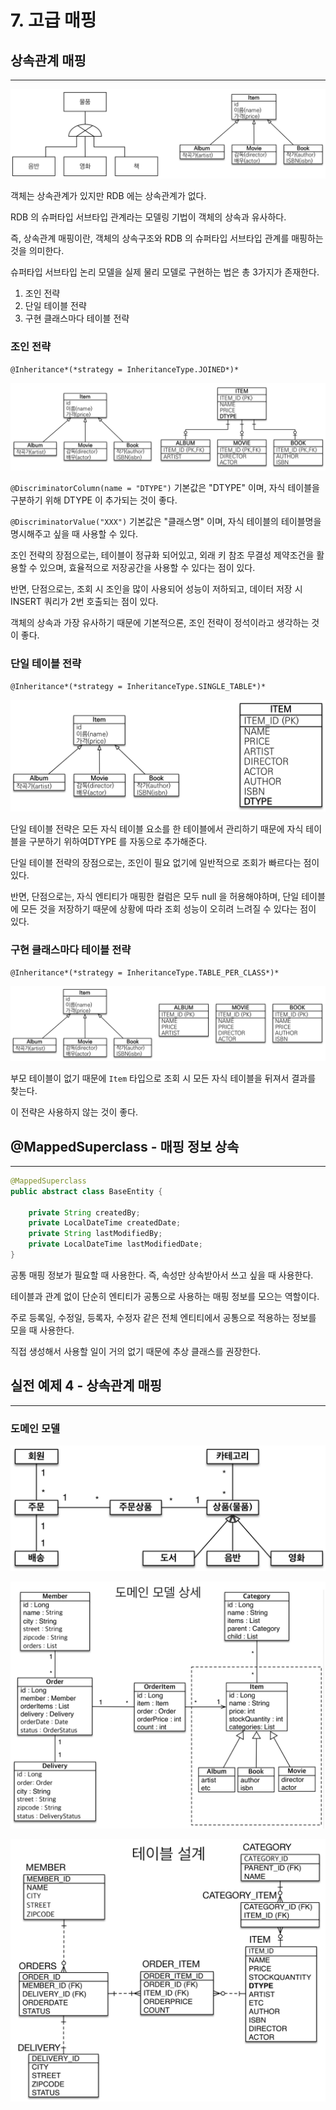 # 7. 고급 매핑

## 상속관계 매핑

---

![Screen Shot 2022-07-09 at 8.40.40 PM.png](Screen_Shot_2022-07-09_at_8.40.40_PM.png)

객체는 상속관계가 있지만 RDB 에는 상속관계가 없다.

RDB 의 슈퍼타입 서브타입 관계라는 모델링 기법이 객체의 상속과 유사하다.

즉, 상속관계 매핑이란, 객체의 상속구조와 RDB 의 슈퍼타입 서브타입 관계를 매핑하는 것을 의미한다.

슈퍼타입 서브타입 논리 모델을 실제 물리 모델로 구현하는 법은 총 3가지가 존재한다.

1. 조인 전략
2. 단일 테이블 전략
3. 구현 클래스마다 테이블 전략

### 조인 전략

`@Inheritance*(*strategy = InheritanceType.JOINED*)*`

![Screen Shot 2022-07-09 at 9.20.50 PM.png](Screen_Shot_2022-07-09_at_9.20.50_PM.png)

`@DiscriminatorColumn(name = "DTYPE")` 기본값은 "DTYPE" 이며, 자식 테이블을 구분하기 위해 DTYPE 이 추가되는 것이 좋다.

`@DiscriminatorValue("XXX")` 기본값은 "클래스명" 이며, 자식 테이블의 테이블명을 명시해주고 싶을 때 사용할 수 있다.

조인 전략의 장점으로는, 테이블이 정규화 되어있고, 외래 키 참조 무결성 제약조건을 활용할 수 있으며, 효율적으로 저장공간을 사용할 수 있다는 점이 있다.

반면, 단점으로는, 조회 시 조인을 많이 사용되어 성능이 저하되고, 데이터 저장 시 INSERT 쿼리가 2번 호출되는 점이 있다.

객체의 상속과 가장 유사하기 때문에 기본적으론, 조인 전략이 정석이라고 생각하는 것이 좋다.

### 단일 테이블 전략

`@Inheritance*(*strategy = InheritanceType.SINGLE_TABLE*)*`

![Screen Shot 2022-07-09 at 9.22.17 PM.png](Screen_Shot_2022-07-09_at_9.22.17_PM.png)

단일 테이블 전략은 모든 자식 테이블 요소를 한 테이블에서 관리하기 때문에 자식 테이블을 구분하기 위하여DTYPE 를 자동으로 추가해준다.

단일 테이블 전략의 장점으로는, 조인이 필요 없기에 일반적으로 조회가 빠르다는 점이 있다.

반면, 단점으로는, 자식 엔티티가 매핑한 컬럼은 모두 null 을 허용해야하며, 단일 테이블에 모든 것을 저장하기 때문에 상황에 따라 조회 성능이 오히려 느려질 수 있다는 점이 있다.

### 구현 클래스마다 테이블 전략

`@Inheritance*(*strategy = InheritanceType.TABLE_PER_CLASS*)*`

![Screen Shot 2022-07-09 at 9.22.40 PM.png](Screen_Shot_2022-07-09_at_9.22.40_PM.png)

부모 테이블이 없기 때문에 `Item` 타입으로 조회 시 모든 자식 테이블을 뒤져서 결과를 찾는다.

이 전략은 사용하지 않는 것이 좋다.

## @MappedSuperclass - 매핑 정보 상속

---

```java
@MappedSuperclass
public abstract class BaseEntity {

    private String createdBy;
    private LocalDateTime createdDate;
    private String lastModifiedBy;
    private LocalDateTime lastModifiedDate;
}
```

공통 매핑 정보가 필요할 때 사용한다. 즉, 속성만 상속받아서 쓰고 싶을 때 사용한다.

테이블과 관계 없이 단순히 엔티티가 공통으로 사용하는 매핑 정보를 모으는 역할이다.

주로 등록일, 수정일, 등록자, 수정자 같은 전체 엔티티에서 공통으로 적용하는 정보를 모을 때 사용한다.

직접 생성해서 사용할 일이 거의 없기 때문에 추상 클래스를 권장한다.

## 실전 예제 4 - 상속관계 매핑

---

### 도메인 모델

![Screen Shot 2022-07-09 at 10.03.19 PM.png](Screen_Shot_2022-07-09_at_10.03.19_PM.png)

![Screen Shot 2022-07-09 at 10.03.42 PM.png](Screen_Shot_2022-07-09_at_10.03.42_PM.png)

![Screen Shot 2022-07-09 at 10.04.02 PM.png](Screen_Shot_2022-07-09_at_10.04.02_PM.png)